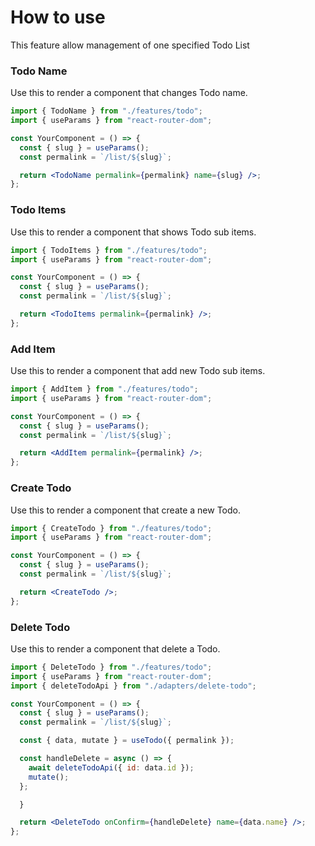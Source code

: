 # How to use

This feature allow management of one specified Todo List

### Todo Name

Use this to render a component that changes Todo name.

```jsx
import { TodoName } from "./features/todo";
import { useParams } from "react-router-dom";

const YourComponent = () => {
  const { slug } = useParams();
  const permalink = `/list/${slug}`;

  return <TodoName permalink={permalink} name={slug} />;
};
```

### Todo Items

Use this to render a component that shows Todo sub items.

```jsx
import { TodoItems } from "./features/todo";
import { useParams } from "react-router-dom";

const YourComponent = () => {
  const { slug } = useParams();
  const permalink = `/list/${slug}`;

  return <TodoItems permalink={permalink} />;
};
```

### Add Item

Use this to render a component that add new Todo sub items.

```jsx
import { AddItem } from "./features/todo";
import { useParams } from "react-router-dom";

const YourComponent = () => {
  const { slug } = useParams();
  const permalink = `/list/${slug}`;

  return <AddItem permalink={permalink} />;
};
```

### Create Todo

Use this to render a component that create a new Todo.

```jsx
import { CreateTodo } from "./features/todo";
import { useParams } from "react-router-dom";

const YourComponent = () => {
  const { slug } = useParams();
  const permalink = `/list/${slug}`;

  return <CreateTodo />;
};
```

### Delete Todo

Use this to render a component that delete a Todo.

```jsx
import { DeleteTodo } from "./features/todo";
import { useParams } from "react-router-dom";
import { deleteTodoApi } from "./adapters/delete-todo";

const YourComponent = () => {
  const { slug } = useParams();
  const permalink = `/list/${slug}`;

  const { data, mutate } = useTodo({ permalink });

  const handleDelete = async () => {
    await deleteTodoApi({ id: data.id });
    mutate();
  };

  }

  return <DeleteTodo onConfirm={handleDelete} name={data.name} />;
};
```
